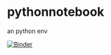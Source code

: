 # pythonnotebook
an python env

[![Binder](https://mybinder.org/badge_logo.svg)](https://mybinder.org/v2/gh/BillWang99/pythonnotebook/master)
